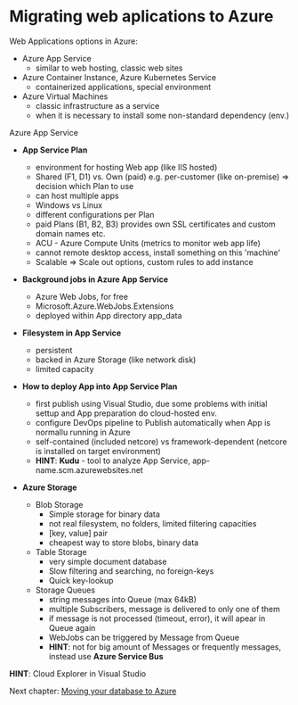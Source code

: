 #  Migrating web aplications to Azure

Web Applications options in Azure:
- Azure App Service
  - similar to web hosting, classic web sites
- Azure Container Instance, Azure Kubernetes Service
  - containerized applications, special environment
- Azure Virtual Machines
  - classic infrastructure as a service
  - when it is necessary to install some non-standard dependency (env.)

Azure App Service
- **App Service Plan**
  - environment for hosting Web app (like IIS hosted)
  - Shared (F1, D1) vs. Own (paid) e.g. per-customer (like on-premise) => decision which Plan to use
  - can host multiple apps
  - Windows vs Linux
  - different configurations per Plan
  - paid Plans (B1, B2, B3) provides own SSL certificates and custom domain names etc.
  - ACU - Azure Compute Units (metrics to monitor web app life)
  - cannot remote desktop access, install something on this 'machine'
  - Scalable => Scale out options, custom rules to add instance

- **Background jobs in Azure App Service**
  - Azure Web Jobs, for free
  - Microsoft.Azure.WebJobs.Extensions
  - deployed within App directory app_data

- **Filesystem in App Service**
  - persistent
  - backed in Azure Storage (like network disk)   
  - limited capacity

- **How to deploy App into App Service Plan**
  - first publish using Visual Studio, due some problems with initial settup and App preparation do cloud-hosted env.
  - configure DevOps pipeline to Publish automatically when App is normallu running in Azure
  - self-contained (included netcore) vs framework-dependent (netcore is installed on target environment)
  - **HINT**: **Kudu** - tool to analyze App Service, app-name.scm.azurewebsites.net
 
- **Azure Storage**
   - Blob Storage
     - Simple storage for binary data
     - not real filesystem, no folders, limited filtering capacities
     - [key, value] pair
     - cheapest way to store blobs, binary data
   - Table Storage
     - very simple document database 
     - Slow filtering and searching, no foreign-keys
     - Quick key-lookup
   - Storage Queues
     - string messages into Queue (max 64kB)
     - multiple Subscribers, message is delivered to only one of them
     - if message is not processed (timeout, error), it will apear in Queue again
     - WebJobs can be triggered by Message from Queue
     - **HINT**: not for big amount of Messages or frequently messages, instead use **Azure Service Bus**
 
**HINT**: Cloud Explorer in Visual Studio

Next chapter: [Moving your database to Azure](migrate-database.md)